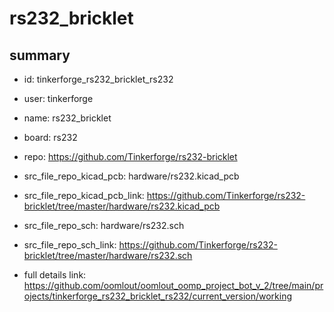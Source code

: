 # rs232_bricklet
 
## summary 
* id: tinkerforge_rs232_bricklet_rs232
* user: tinkerforge
* name: rs232_bricklet
* board: rs232
* repo: https://github.com/Tinkerforge/rs232-bricklet
* src_file_repo_kicad_pcb: hardware/rs232.kicad_pcb
* src_file_repo_kicad_pcb_link: https://github.com/Tinkerforge/rs232-bricklet/tree/master/hardware/rs232.kicad_pcb


* src_file_repo_sch: hardware/rs232.sch
* src_file_repo_sch_link: https://github.com/Tinkerforge/rs232-bricklet/tree/master/hardware/rs232.sch
* full details link: https://github.com/oomlout/oomlout_oomp_project_bot_v_2/tree/main/projects/tinkerforge_rs232_bricklet_rs232/current_version/working  







